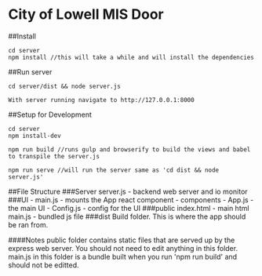 # City of Lowell MIS Door

##Install

    cd server
    npm install //this will take a while and will install the dependencies

##Run server

    cd server/dist && node server.js
    
    With server running navigate to http://127.0.0.1:8000

##Setup for Development

    cd server
    npm install-dev
	
	npm run build //runs gulp and browserify to build the views and babel to transpile the server.js

	npm run serve //will run the server same as 'cd dist && node server.js'  

##File Structure
###Server
    server.js - backend web server and io monitor
###UI
        - main.js - mounts the App react component
        - components
            - App.js - the main UI
            - Config.js - config for the UI
###public
    index.html - main html
    main.js - bundled js file
###dist 
    Build folder.  This is where the app should be ran from.

####Notes
public folder contains static files that are served up by the express web server. You should not need to edit anything in this folder.  main.js in this folder is a bundle built when you run 'npm run build' and should not be editted.

